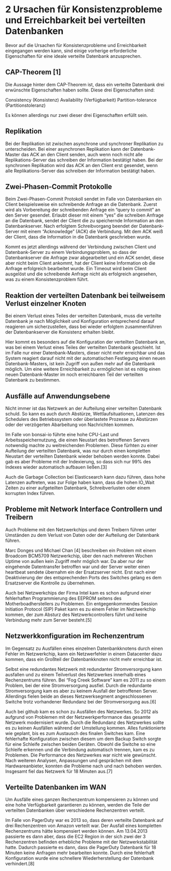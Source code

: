 # 2 Ursachen für Konsistenzprobleme und Erreichbarkeit bei verteilten Datenbanken
Bevor auf die Ursachen für Konsistenzprobleme und Erreichbarkeit eingegangen werden kann, sind einige vorherige erforderliche Eigenschaften für eine ideale verteilte Datenbank anzusprechen.
## CAP-Theorem [1]
Die Aussage hinter dem CAP-Theorem ist, dass ein verteilte Datenbank drei erwünschte Eigenschaften haben sollte. Diese drei Eigenschaften sind:

Consistency (Konsistenz)
Availability (Verfügbarkeit)
Partition-tolerance (Partitionstoleranz)

Es können allerdings nur zwei dieser drei Eigenschaften erfüllt sein.

## Replikation
Bei der Replikation ist zwischen asynchrone und synchroner Replikation zu unterscheiden.
Bei einer asynchronen Replikation kann der Datenbank-Master das ACK an den Client senden, auch wenn noch nicht alle Replikations-Server das schreiben der Information bestätigt haben.
Bei der synchronen Replikation wird das ACK an den Client erst gesendet, wenn alle Replikations-Server das schreiben der Information bestätigt haben.

## Zwei-Phasen-Commit Protokolle
Beim Zwei-Phasen-Commit Protokoll sendet im Falle von Datenbanken ein Client beispielsweise ein schreibende Anfrage an die Datenbank. Zuerst wird als Vorbereitung der schreibenden Anfrage ein “query to commit” an den Server gesendet. Erlaubt dieser mit einem “yes” die schreiben Anfrage an die Datenbank, sendet der Client die zu speichernde Information an den Datenbankserver. Nach erfolgtem Schreibvorgang beendet der Datenbank-Server mit einem “Acknowledge” (ACK) die Verbindung. Mit dem ACK weiß der Client, dass die Information in die Datenbank geschrieben wurde. 

Kommt es jetzt allerdings während der Verbindung zwischen Client und Datenbank-Server zu einem Verbindungsproblem, so dass der Datenbankserver die Anfrage zwar abgearbeitet und ein ACK sendet, diese aber nicht beim Client ankommt, hat der Client keine Information ob die Anfrage erfolgreich bearbeitet wurde. Ein Timeout wird beim Client ausgelöst und die schreibende Anfrage nicht als erfolgreich angesehen, was zu einem Konsistenzproblem führt.

## Reaktion der verteilten Datenbank bei teilweisem Verlust einzelner Knoten
Bei einem Verlust eines Teiles der verteilten Datenbank, muss die verteilte Datenbank je nach Möglichkeit und Konfiguration entsprechend darauf reagieren um sicherzustellen, dass bei wieder erfolgtem zusammenführen der Datenbankserver die Konsistenz erhalten bleibt.

Hier kommt es besonders auf die Konfiguration der verteilten Datenbank an, was bei einem Verlust eines Teiles der verteilten Datenbank geschieht. 
Ist im Falle nur einer Datenbank-Masters, dieser nicht mehr erreichbar und das System reagiert darauf nicht mit der automatischen Festlegung einen neuen Datenbank-Masters, ist kein Zugriff von außen mehr auf die Datenbank möglich. 
Um eine weitere Erreichbarkeit zu ermöglichen ist es nötig einen neuen Datenbank-Master im noch erreichbaren Teil der verteilten Datenbank zu bestimmen.

## Ausfälle auf Anwendungsebene
Nicht immer ist das Netzwerk an der Aufteilung einer verteilten Datenbank schuld. So kann es auch durch Abstürze, Wettlaufsituationen, Latenzen des Schedulers des Betriebssystem oder überlastete Prozesse zu Abstürzen oder der verzögerten Abarbeitung von Nachrichten kommen.

Im Falle von bonsai-io führte eine hohe CPU-Last und Arbeitsspeichernutzung, die einen Neustart des betroffenen Servers notwendig machte zu weitreichenden Problemen. Diese fürhten zu einer Aufteilung der verteilten Datenbank, was nur durch einen kompletten Neustart der verteilten Datenbank wieder behoben werden konnte. Dabei gab es aber Probleme mit der Indexierung, so dass sich nur 99% des Indexes wieder automatisch aufbauen ließen.[3]

Auch die Garbage Collection bei Elasticsearch kann dazu führen, dass hohe Latenzen auftreten, was zur Folge haben kann, dass die hohen IO_Wait Zeiten zu einer aufgeteilten Datenbank, Schreibverlusten oder einem korrupten Index führen.

## Probleme mit Network Interface Controllern und Treibern
Auch Probleme mit den Netzwerkchips und deren Treibern führen unter Umständen zu dem Verlust von Daten oder der Aufteilung der Datenbank führen.

Marc Donges und Michael Chan [4] beschreiben ein Problem mit einem Broadcom BCM5709 Netzwerkchip, über den nach mehreren Wochen Uptime von außen kein Zugriff mehr möglich war. Da aber nur der eingehende Datentransfer betroffen war und der Server weiter einen heartbeat sendete übernahm ein der Ersatzserver nicht. Erst nach einer Deaktivierung der des entsprechenden Ports des Switches gelang es dem Ersatzserver die Kontrolle zu übernehmen.

Auch bei Netzwerkchips der Firma Intel kam es schon aufgrund einer fehlerhaften Programmierung des EEPROM seitens des Motherboadherstellers zu Problemen. Ein entgegenkommendes Session Initiation Protocol (SIP) Paket kann es zu einem Fehler im Netzwerkchip kommen, der zum Absturz des Netzwerkcontrollers führt und keine Verbindung mehr zum Server besteht.[5]

## Netzwerkkonfiguration im Rechenzentrum
Im Gegensatz zu Ausfällen eines einzelnen Datenbankknotens durch einen Fehler im Netzwerkchip, kann ein Netzwerfehler in einem Datacenter dazu kommen, dass ein Großteil der Datenbankknoten nicht mehr erreichbar ist.

Selbst eine redundantes Netzwerk mit redundanter Stromversorgung kann ausfallen und zu einem Teilverlust des Netzwerkes innerhalb eines Rechenzentrums führen. Bei “Fog Creek Software” kam es 2011 zu so einem Problem, bei der eine Stromversorgung ausfiel. Durch die redundante Stromversorgung kam es aber zu keinem Ausfall der betroffenen Server. Allerdings fielen beide an dieses Netzwerksegment angeschlossenen Switche trotz vorhandener Redundanz bei der Stromversorgung aus.[6]

Auch bei github kam es schon zu Ausfällen des Netzwerkes. So 2012 als aufgrund von Problemen mit der Netzwerkperformance das gesamte Netzwerk modernisiert wurde. Durch die Redundanz des Netzwerkes sollte es zu keinen Ausfällen während der Umstellung kommen. Alles funktionierte wie geplant, bis es zum Austausch des finalen Switches kam. Eine fehlerhafte Konfiguration zwischen diesem um dem Backup Switch sorgte für eine Schleife zwischen beiden Geräten. Obwohl die Switche so eine Schleife erkennen und die Verbindung automatisch trennen, kam es zu Problemen. Die Performance des Netzwerkes war nicht wie gewünscht. Nach weiteren Analysen, Anpassungen und gesprächen mit dem Hardwareanbieter, konnten die Probleme nach und nach behoben werden. Insgesamt fiel das Netzwerk für 18 Minuten aus.[7]
## Verteilte Datenbanken im WAN
Um Ausfälle eines ganzen Rechenzentrum kompensieren zu können und eine hohe Verfügbarkeit garantieren zu können, werden die Teile der verteilten Datenbanken über verschiedene Rechenzentren verteilt.

Im Falle von PagerDuty war es 2013 so, dass deren verteilte Datenbank auf drei Rechenzentren von Amazon verteilt war. Der Ausfall eines kompletten Rechenzentrums hätte kompensiert werden können. Am 13.04.2013 passierte es dann aber, dass die EC2 Region in der sich zwei der 3 Rechenzentren befinden erhebliche Probleme mit der Netzwerkstabilität hatte. Dadurch passierte es dann, dass die PagerDuty Datenbank für 18 Minuten keine Anfragen mehr bearbeiten konnte. Durch eine fehlerhaft Konfiguration wurde eine schnellere Wiederherstellung der Datenbank verhindert.[8]
